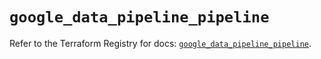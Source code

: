 # `google_data_pipeline_pipeline`

Refer to the Terraform Registry for docs: [`google_data_pipeline_pipeline`](https://registry.terraform.io/providers/hashicorp/google-beta/5.36.0/docs/resources/google_data_pipeline_pipeline).
